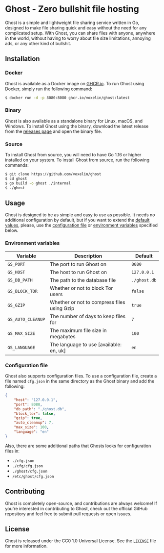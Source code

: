 # Ghost - Zero bullshit file hosting

Ghost is a simple and lightweight file sharing service written in Go, designed to make file sharing quick and easy without the need for any complicated setup. With Ghost, you can share files with anyone, anywhere in the world, without having to worry about file size limitations, annoying ads, or any other kind of bullshit.

## Installation
### Docker
Ghost is available as a Docker image on [GHCR.io](https://ghcr.io/voxelin/ghost). To run Ghost using Docker, simply run the following command:

```bash
$ docker run -d -p 8080:8080 ghcr.io/voxelin/ghost:latest
```

### Binary

Ghost is also available as a standalone binary for Linux, macOS, and Windows. To install Ghost using the binary, download the latest release from the [releases page](https://github.com/voxelin/ghost/releases) and open the binary file.

### Source

To install Ghost from source, you will need to have Go 1.16 or higher installed on your system. To install Ghost from source, run the following commands:

```bash
$ git clone https://github.com/voxelin/ghost
$ cd ghost
$ go build -o ghost ./internal
$ ./ghost
```

## Usage

Ghost is designed to be as simple and easy to use as possible. It needs no additional configuration by default, but if you want to extend the [default values](#environment-variables), please, use the [configuration file](#configuration-file) or [environment variables](#environment-variables) specified below.

### Environment variables
| Variable | Description | Default |
| --- | --- | --- |
| `GS_PORT` | The port to run Ghost on | `8080` |
| `GS_HOST` | The host to run Ghost on | `127.0.0.1` |
| `GS_DB_PATH` | The path to the database file | `./ghost.db` |
| `GS_BLOCK_TOR` | Whether or not to block Tor users | `false` |
| `GS_GZIP` | Whether or not to compress files using Gzip | `true` |
| `GS_AUTO_CLEANUP` | The number of days to keep files for | `7` |
| `GS_MAX_SIZE` | The maximum file size in megabytes | `100` |
| `GS_LANGUAGE` | The language to use [available: en, uk] | `en` |

### Configuration file
Ghost also supports configuration files. To use a configuration file, create a file named `cfg.json` in the same directory as the Ghost binary and add the following:

```json
{
    "host": "127.0.0.1",
    "port": 8080,
    "db_path": "./ghost.db",
    "block_tor": false,
    "gzip": true,
    "auto_cleanup": 7,
    "max_size": 100,
    "language": "en"
}
```
Also, there are some additional paths that Ghosts looks for configuration files in:
- `./cfg.json`
- `./cfg/cfg.json`
- `./ghost/cfg.json`
- `/etc/ghost/cfg.json`

## Contributing

Ghost is completely open-source, and contributions are always welcome! If you're interested in contributing to Ghost, check out the official GitHub repository and feel free to submit pull requests or open issues.

## License

Ghost is released under the CC0 1.0 Universal License. See the [`LICENSE`](LICENSE) file for more information.
